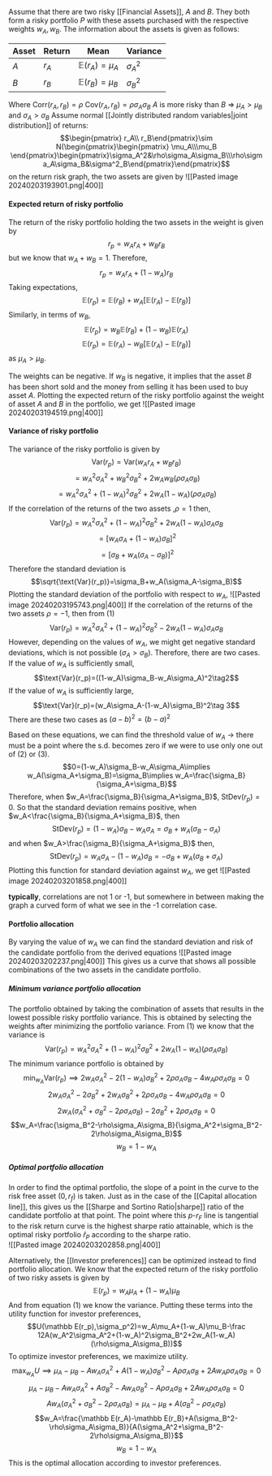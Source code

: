 Assume that there are two risky [[Financial Assets]], $A$ and $B$. They both form a risky portfolio $P$ with these assets purchased with the respective weights $w_A, w_B$. The information about the assets is given as follows:

| Asset | Return | Mean | Variance |
| ---- | ---- | ---- | ---- |
| $A$ | $r_A$ | $\mathbb E(r_A)=\mu_A$ | $\sigma_A^2$ |
| $B$ | $r_B$ | $\mathbb E(r_B)=\mu_B$ | $\sigma_B^2$ |
Where 
$\text{Corr}(r_A,r_B)=\rho$
$\text{Cov}(r_A,r_B)=\rho \sigma_A\sigma_B$
$A$ is more risky than $B$ => $\mu_A>\mu_B$ and $\sigma_A>\sigma_B$
Assume normal  [[Jointly distributed random variables|joint distribution]] of returns:$$\begin{pmatrix} r_A\\ r_B\end{pmatrix}\sim N(\begin{pmatrix}\begin{pmatrix} \mu_A\\\mu_B \end{pmatrix}\begin{pmatrix}\sigma_A^2&\rho\sigma_A\sigma_B\\\rho\sigma_A\sigma_B&\sigma^2_B\end{pmatrix}\end{pmatrix}$$on the return risk graph, the two assets are given by ![[Pasted image 20240203193901.png|400]]


#### Expected return of risky portfolio
The return of the risky portfolio holding the two assets in the weight is given by $$r_p=w_Ar_A+w_Br_B$$but we know that $w_A+w_B=1$. Therefore, $$r_p=w_Ar_A+(1-w_A)r_B$$Taking expectations, $$\mathbb E(r_p)=\mathbb E(r_B)+w_A[\mathbb E(r_A)-\mathbb E(r_B)]$$Similarly, in terms of $w_B$,$$\mathbb E(r_p)=w_B\mathbb E(r_B)+(1-w_B)\mathbb E(r_A)$$$$\mathbb E(r_p)=\mathbb E(r_A)-w_B[\mathbb E(r_A)-\mathbb E(r_B)]$$as $\mu_A>\mu_B$. 

The weights can be negative. If $w_B$ is negative, it implies that the asset $B$ has been short sold and the money from selling it has been used to buy asset $A$. Plotting the expected return of the risky portfolio against the weight of asset $A$ and $B$ in the portfolio, we get
![[Pasted image 20240203194519.png|400]]
#### Variance of risky portfolio
The variance of the risky portfolio is given by $$\text{Var}(r_p)=\text{Var}(w_Ar_A+w_Br_B)$$$$=w_A^2\sigma_A^2+w_B^2\sigma_B^2+2w_Aw_B(\rho\sigma_A\sigma_B)$$$$=w_A^2\sigma_A^2+(1-w_A)^2\sigma_B^2+2w_A(1-w_A)(\rho\sigma_A\sigma_B)\tag {1}$$If the correlation of the returns of the two assets ,$\rho=1$ then,
$$\text{Var}(r_p)=w_A^2\sigma_A^2+(1-w_A)^2\sigma_B^2+2w_A(1-w_A)\sigma_A\sigma_B$$$$=[w_A\sigma_A+(1-w_A)\sigma_B]^2$$$$=[\sigma_B+w_A(\sigma_A-\sigma_B)]^2$$Therefore the standard deviation is $$\sqrt{\text{Var}(r_p)}=\sigma_B+w_A(\sigma_A-\sigma_B)$$Plotting the standard deviation of the portfolio with respect to $w_A$,
![[Pasted image 20240203195743.png|400]]
If the correlation of the returns of the two assets $\rho=-1$, then from (1)$$\text{Var}(r_p)=w_A^2\sigma_A^2+(1-w_A)^2\sigma_B^2-2w_A(1-w_A)\sigma_A\sigma_B$$However, depending on the values of $w_A$, we might get negative standard deviations, which is not possible $(\sigma_A>\sigma_B)$. Therefore, there are two cases. If the value of $w_A$ is sufficiently small, $$\text{Var}(r_p)=((1-w_A)\sigma_B-w_A\sigma_A)^2\tag2$$If the value of $w_A$ is sufficiently large, $$\text{Var}(r_p)=(w_A\sigma_A-(1-w_A)\sigma_B)^2\tag 3$$There are these two cases as $(a-b)^2=(b-a)^2$

Based on these equations, we can find the threshold value of $w_A$ -> there must be a point where the s.d. becomes zero if we were to use only one out of (2) or (3). $$0=(1-w_A)\sigma_B-w_A\sigma_A\implies w_A(\sigma_A+\sigma_B)=\sigma_B\implies w_A=\frac{\sigma_B}{\sigma_A+\sigma_B}$$Therefore, when $w_A=\frac{\sigma_B}{\sigma_A+\sigma_B}$, $\text{StDev}(r_p)=0$. So that the standard deviation remains positive, when $w_A<\frac{\sigma_B}{\sigma_A+\sigma_B}$, then $$\text{StDev}(r_p)=(1-w_A)\sigma_B-w_A\sigma_A=\sigma_B+w_A(\sigma_B-\sigma_A)$$ and when $w_A>\frac{\sigma_B}{\sigma_A+\sigma_B}$ then, $$\text{StDev}(r_p)=w_A\sigma_A-(1-w_A)\sigma_B=-\sigma_B+w_A(\sigma_B+\sigma_A)$$Plotting this function for standard deviation against $w_A$, we get 
![[Pasted image 20240203201858.png|400]]


**typically**, correlations are not 1 or -1, but somewhere in between making the graph a curved form of what we see in the -1 correlation case. 

#### Portfolio allocation
By varying the value of $w_A$ we can find the standard deviation and risk of the candidate portfolio from the derived equations
![[Pasted image 20240203202237.png|400]]
This gives us a curve that shows all possible combinations of the two assets in the candidate portfolio.
##### Minimum variance portfolio allocation
The portfolio obtained by taking the combination of assets that results in the lowest possible risky portfolio variance. This is obtained by selecting the weights after minimizing the portfolio variance. From (1) we know that the variance is$$\text{Var}(r_p)=w_A^2\sigma_A^2+(1-w_A)^2\sigma_B^2+2w_A(1-w_A)(\rho\sigma_A\sigma_B)$$The minimum variance portfolio is obtained by $$\min_{w_A}\text{Var}(r_p)\implies 2w_A\sigma_A^2-2(1-w_A)\sigma_B^2+2\rho\sigma_A\sigma_B-4w_A\rho\sigma_A\sigma_B=0$$$$2w_A\sigma_A^2-2\sigma_B^2+2w_A\sigma_B^2+2\rho\sigma_A\sigma_B-4w_A\rho\sigma_A\sigma_B=0$$$$2w_A(\sigma_A^2+\sigma_B^2-2\rho\sigma_A\sigma_B)-2\sigma_B^2+2\rho\sigma_A\sigma_B=0$$$$w_A=\frac{\sigma_B^2-\rho\sigma_A\sigma_B}{\sigma_A^2+\sigma_B^2-2\rho\sigma_A\sigma_B}$$$$w_B=1-w_A$$
##### Optimal portfolio allocation
 In order to find the optimal portfolio, the slope of a point in the curve to the risk free asset $(0,r_f)$ is taken. Just as in the case of the [[Capital allocation line]], this gives us the [[Sharpe and Sortino Ratio|sharpe]] ratio of the candidate portfolio at that point. The point where this $p$-$r_F$ line is tangential to the risk return curve is the highest sharpe ratio attainable, which is the optimal risky portfolio $\hat r_P$ according to the sharpe ratio.   
![[Pasted image 20240203202858.png|400]]

Alternatively, the [[Investor preferences]] can be optimized instead to find portfolio allocation. We know that the expected return of the risky portfolio of two risky assets is given by $$\mathbb E(r_p)=w_A\mu_A+(1-w_A)\mu_B$$And from equation (1) we know the variance. Putting these terms into the utility function for investor preferences, $$U(\mathbb E(r_p),\sigma_p^2)=w_A\mu_A+(1-w_A)\mu_B-\frac 12A(w_A^2\sigma_A^2+(1-w_A)^2\sigma_B^2+2w_A(1-w_A)(\rho\sigma_A\sigma_B))$$To optimize investor preferences, we maximize utility. $$\max_{w_A}U\implies\mu_A-\mu_B-Aw_A\sigma_A^2+A(1-w_A)\sigma_B^2-A\rho\sigma_A\sigma_B+2Aw_A\rho\sigma_A\sigma_B=0$$$$\mu_A-\mu_B-Aw_A\sigma_A^2+A\sigma_B^2-Aw_A\sigma_B^2-A\rho\sigma_A\sigma_B+2Aw_A\rho\sigma_A\sigma_B=0$$$$Aw_A(\sigma_A^2+\sigma_B^2-2\rho\sigma_A\sigma_B)=\mu_A-\mu_B+A(\sigma_B^2-\rho\sigma_A\sigma_B)$$$$w_A=\frac{\mathbb E(r_A)-\mathbb E(r_B)+A(\sigma_B^2-\rho\sigma_A\sigma_B)}{A(\sigma_A^2+\sigma_B^2-2\rho\sigma_A\sigma_B)}$$$$w_B=1-w_A$$This is the optimal allocation according to investor preferences. 